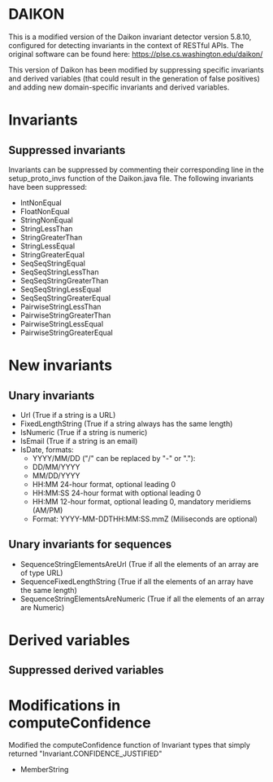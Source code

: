 # DAIKON
This is a modified version of the Daikon invariant detector version 5.8.10, configured for detecting invariants
in the context of RESTful APIs. The original software can be found here: https://plse.cs.washington.edu/daikon/

This version of Daikon has been modified by suppressing specific invariants and derived variables (that could result in the generation of
false positives) and adding new domain-specific invariants and derived variables.

# Invariants
## Suppressed invariants
Invariants can be suppressed by commenting their corresponding line in the setup_proto_invs function of the Daikon.java
file. The following invariants have been suppressed:

- IntNonEqual
- FloatNonEqual
- StringNonEqual
- StringLessThan
- StringGreaterThan
- StringLessEqual
- StringGreaterEqual
- SeqSeqStringEqual
- SeqSeqStringLessThan
- SeqSeqStringGreaterThan
- SeqSeqStringLessEqual
- SeqSeqStringGreaterEqual
- PairwiseStringLessThan
- PairwiseStringGreaterThan
- PairwiseStringLessEqual
- PairwiseStringGreaterEqual

# New invariants
## Unary invariants
- Url (True if a string is a URL)
- FixedLengthString (True if a string always has the same length)
- IsNumeric (True if a string is numeric)
- IsEmail (True if a string is an email)
- IsDate, formats:
	- YYYY/MM/DD ("/" can be replaced by "-" or "."):	
	- DD/MM/YYYY
	- MM/DD/YYYY
	- HH:MM 24-hour format, optional leading 0
	- HH:MM:SS 24-hour format with optional leading 0
	- HH:MM 12-hour format, optional leading 0, mandatory meridiems (AM/PM)
	- Format: YYYY-MM-DDTHH:MM:SS.mmZ (Miliseconds are optional)

## Unary invariants for sequences
- SequenceStringElementsAreUrl (True if all the elements of an array are of type URL)
- SequenceFixedLengthString (True if all the elements of an array have the same length)
- SequenceStringElementsAreNumeric (True if all the elements of an array are Numeric)

# Derived variables
## Suppressed derived variables


# Modifications in computeConfidence
Modified the computeConfidence function of Invariant types that simply returned "Invariant.CONFIDENCE_JUSTIFIED"
- MemberString